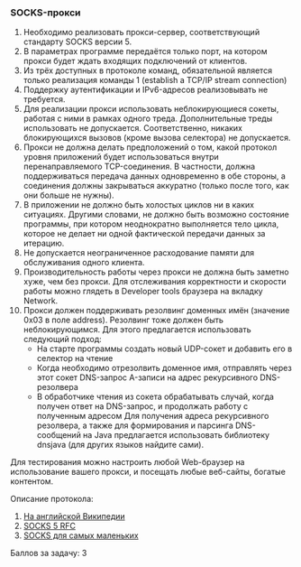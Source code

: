
### SOCKS-прокси

1. Необходимо реализовать прокси-сервер, соответствующий стандарту SOCKS версии 5.
2. В параметрах программе передаётся только порт, на котором прокси будет ждать входящих подключений от клиентов.
3. Из трёх доступных в протоколе команд, обязательной является только реализация команды 1 (establish a TCP/IP stream connection)
4. Поддержку аутентификации и IPv6-адресов реализовывать не требуется.
5. Для реализации прокси использовать неблокирующиеся сокеты, работая с ними в рамках одного треда. Дополнительные треды использовать не допускается. Соответственно, никаких блокирующихся вызовов (кроме вызова селектора) не допускается.
6. Прокси не должна делать предположений о том, какой протокол уровня приложений будет использоваться внутри перенаправляемого TCP-соединения. В частности, должна поддерживаться передача данных одновременно в обе стороны, а соединения должны закрываться аккуратно (только после того, как они больше не нужны).
7. В приложении не должно быть холостых циклов ни в каких ситуациях. Другими словами, не должно быть возможно состояние программы, при котором неоднократно выполняется тело цикла, которое не делает ни одной фактической передачи данных за итерацию.
8. Не допускается неограниченное расходование памяти для обслуживания одного клиента.
9. Производительность работы через прокси не должна быть заметно хуже, чем без прокси. Для отслеживания корректности и скорости работы можно глядеть в Developer tools браузера на вкладку Network.
10. Прокси должен поддерживать резолвинг доменных имён (значение 0x03 в поле address). Резолвинг тоже должен быть неблокирующимся. Для этого предлагается использовать следующий подход:
	- На старте программы создать новый UDP-сокет и добавить его в селектор на чтение
	- Когда необходимо отрезолвить доменное имя, отправлять через этот сокет DNS-запрос A-записи на адрес рекурсивного DNS-резолвера
	- В обработчике чтения из сокета обрабатывать случай, когда получен ответ на DNS-запрос, и продолжать работу с полученным адресом
Для получения адреса рекурсивного резолвера, а также для формирования и парсинга DNS-сообщений на Java предлагается использовать библиотеку dnsjava (для других языков найдите сами).

Для тестирования можно настроить любой Web-браузер на использование вашего прокси, и посещать любые веб-сайты, богатые контентом.

Описание протокола:
1. [На английской Википедии](https://en.wikipedia.org/wiki/SOCKS)
2. [SOCKS 5 RFC](https://www.ietf.org/rfc/rfc1928.txt)
3. [SOCKS для самых маленьких](http://fit.ippolitov.me/CN_2/2024/socks.jpg)

Баллов за задачу: 3
